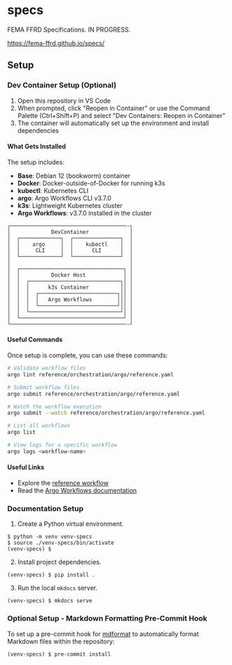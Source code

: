 # specs

FEMA FFRD Specifications. IN PROGRESS.

https://fema-ffrd.github.io/specs/

## Setup

### Dev Container Setup (Optional)

1. Open this repository in VS Code
1. When prompted, click "Reopen in Container" or use the Command Palette (Ctrl+Shift+P) and select "Dev Containers: Reopen in Container"
1. The container will automatically set up the environment and install dependencies

#### What Gets Installed

The setup includes:

- **Base**: Debian 12 (bookworm) container
- **Docker**: Docker-outside-of-Docker for running k3s
- **kubectl**: Kubernetes CLI
- **argo**: Argo Workflows CLI v3.7.0
- **k3s**: Lightweight Kubernetes cluster
- **Argo Workflows**: v3.7.0 installed in the cluster

```
┌─────────────────────────────────────-┐
│             DevContainer             │
│  ┌─────────────┐  ┌───────────────┐  │
│  │    argo     │  │    kubectl    │  │
│  │     CLI     │  │      CLI      │  │
│  └─────────────┘  └───────────────┘  │
│                                      │
│  ┌─────────────────────────────────┐ │
│  │          Docker Host            │ │
│  │  ┌─────────────────────────────┐│ │
│  │  │      k3s Container          ││ │
│  │  │  ┌─────────────────────────┐││ │
│  │  │  │   Argo Workflows        │││ │
│  │  │  └─────────────────────────┘││ │
│  │  └─────────────────────────────┘│ │
│  └─────────────────────────────────┘ │
└─────────────────────────────────────-┘
```

#### Useful Commands

Once setup is complete, you can use these commands:

```bash
# Validate workflow files
argo lint reference/orchestration/argo/reference.yaml

# Submit workflow files
argo submit reference/orchestration/argo/reference.yaml

# Watch the workflow execution
argo submit --watch reference/orchestration/argo/reference.yaml

# List all workflows
argo list

# View logs for a specific workflow
argo logs <workflow-name>
```

#### Useful Links

- Explore the [reference workflow](./reference/orchestration/argo/reference.yaml)
- Read the [Argo Workflows documentation](https://argo-workflows.readthedocs.io/)

### Documentation Setup

1. Create a Python virtual environment.

```
$ python -m venv venv-specs
$ source ./venv-specs/bin/activate
(venv-specs) $
```

2. Install project dependencies.

```
(venv-specs) $ pip install .
```

3. Run the local `mkdocs` server.

```
(venv-specs) $ mkdocs serve
```

### Optional Setup - Markdown Formatting Pre-Commit Hook

To set up a pre-commit hook for [mdformat](https://mdformat.readthedocs.io/en/stable/index.html) to automatically format Markdown files within the repository:

```
(venv-specs) $ pre-commit install
```
